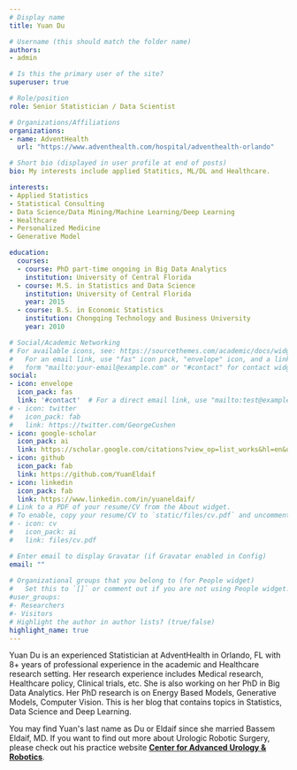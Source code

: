 ```yaml
---
# Display name
title: Yuan Du

# Username (this should match the folder name)
authors:
- admin

# Is this the primary user of the site?
superuser: true

# Role/position
role: Senior Statistician / Data Scientist

# Organizations/Affiliations
organizations:
- name: AdventHealth
  url: "https://www.adventhealth.com/hospital/adventhealth-orlando"

# Short bio (displayed in user profile at end of posts)
bio: My interests include applied Statitics, ML/DL and Healthcare.

interests:
- Applied Statistics
- Statistical Consulting
- Data Science/Data Mining/Machine Learning/Deep Learning
- Healthcare
- Personalized Medicine
- Generative Model

education:
  courses:
  - course: PhD part-time ongoing in Big Data Analytics
    institution: University of Central Florida
  - course: M.S. in Statistics and Data Science
    institution: University of Central Florida
    year: 2015
  - course: B.S. in Economic Statistics
    institution: Chongqing Technology and Business University
    year: 2010

# Social/Academic Networking
# For available icons, see: https://sourcethemes.com/academic/docs/widgets/#icons
#   For an email link, use "fas" icon pack, "envelope" icon, and a link in the
#   form "mailto:your-email@example.com" or "#contact" for contact widget.
social:
- icon: envelope
  icon_pack: fas
  link: '#contact'  # For a direct email link, use "mailto:test@example.org".
# - icon: twitter
#   icon_pack: fab
#   link: https://twitter.com/GeorgeCushen
- icon: google-scholar
  icon_pack: ai
  link: https://scholar.google.com/citations?view_op=list_works&hl=en&user=WXROPRYAAAAJ
- icon: github
  icon_pack: fab
  link: https://github.com/YuanEldaif
- icon: linkedin
  icon_pack: fab
  link: https://www.linkedin.com/in/yuaneldaif/  
# Link to a PDF of your resume/CV from the About widget.
# To enable, copy your resume/CV to `static/files/cv.pdf` and uncomment the lines below.  
# - icon: cv
#   icon_pack: ai
#   link: files/cv.pdf

# Enter email to display Gravatar (if Gravatar enabled in Config)
email: ""
  
# Organizational groups that you belong to (for People widget)
#   Set this to `[]` or comment out if you are not using People widget.  
#user_groups:
#- Researchers
#- Visitors
# Highlight the author in author lists? (true/false)
highlight_name: true
---
```


Yuan Du is an experienced Statistician at AdventHealth in Orlando, FL with 8+ years of professional experience in the academic and Healthcare research setting. Her research experience includes Medical research, Healthcare policy, Clinical trials, etc. She is also working on her PhD in Big Data Analytics. Her PhD research is on Energy Based Models, Generative Models, Computer Vision. This is her blog that contains topics in Statistics, Data Science and Deep Learning. 

You may find Yuan's last name as Du or Eldaif since she married Bassem Eldaif, MD. If you want to find out more about Urologic Robotic Surgery, please check out his practice website [**Center for Advanced Urology & Robotics**](https://www.eldaifurology.com/).
